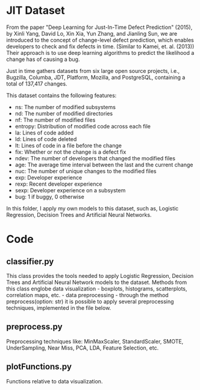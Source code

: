 # JIT Dataset
From the paper "Deep Learning for Just-In-Time Defect Prediction" (2015), by Xinli Yang, David Lo, Xin Xia, Yun Zhang, and Jianling Sun,
we are introduced to the concept of change-level defect prediction, which enables developers to check and fix defects in time. (Similar to Kamei, et. al. (2013))
Their approach is to use deep learning algorithms to predict the likelihood a change has of causing a bug.

Just in time gathers datasets from six large open source projects, i.e., Bugzilla, Columba, JDT, Platform, Mozilla, and PostgreSQL, containing a total of 137,417 changes. 

This dataset contains the following features: 

- ns: The number of modified subsystems
- nd: The number of modified directories
- nf: The number of modified files
- entropy: Distribution of modified code across each file
- la: Lines of code added
- ld: Lines of code deleted
- lt: Lines of code in a file before the change
- fix: Whether or not the change is a defect fix
- ndev: The number of developers that changed the modified files
- age: The average time interval between the last and the current change
- nuc: The number of unique changes to the modified files
- exp: Developer experience
- rexp: Recent developer experience
- sexp: Developer experience on a subsystem
- bug: 1 if buggy, 0 otherwise

In this folder, I apply my own models to this dataset, such as, Logistic Regression, Decision Trees and Artificial Neural Networks.

# Code 

## classifier.py
  This class provides the tools needed to apply Logistic Regression, Decision Trees and Artificial Neural Network models to the dataset. Methods from this class englobe data visualization - boxplots, histograms, scatterplots, correlation maps, etc. - data preprocessing - through the method preprocess(option: str) it is possible to apply several preprocessing techniques, implemented in the file below.
  
## preprocess.py
  Preprocessing techniques like: MinMaxScaler, StandardScaler, SMOTE, UnderSampling, Near Miss, PCA, LDA, Feature Selection, etc.

## plotFunctions.py
  Functions relative to data visualization.
